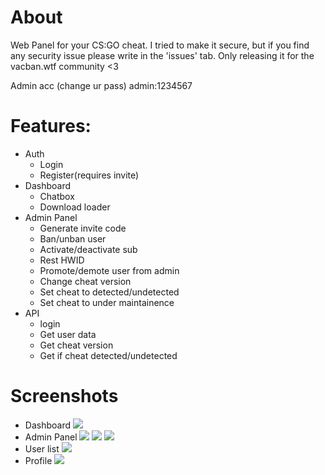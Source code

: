 # About
Web Panel for your CS:GO cheat.
I tried to make it secure, but if you find any security issue please write in the 'issues' tab.
Only releasing it for the vacban.wtf community <3

Admin acc (change ur pass)
admin:1234567

# Features:
- Auth
  - Login
  - Register(requires invite)
- Dashboard
  - Chatbox
  - Download loader
- Admin Panel
  - Generate invite code
  - Ban/unban user
  - Activate/deactivate sub
  - Rest HWID
  - Promote/demote user from admin
  - Change cheat version
  - Set cheat to detected/undetected
  - Set cheat to under maintainence 
- API
  - login
  - Get user data
  - Get cheat version
  - Get if cheat detected/undetected

# Screenshots
- Dashboard
![](https://codeine.is-inside.me/ZmLkMUS2.png)
- Admin Panel
![](https://codeine.is-inside.me/RWeHQMzn.png)
![](https://codeine.is-inside.me/PIEvwcH2.png)
![](https://codeine.is-inside.me/B6feIdHA.png)
- User list
![](https://codeine.is-inside.me/DLP7E9bx.png)
- Profile
![](https://codeine.is-inside.me/mLoxgalD.png)
